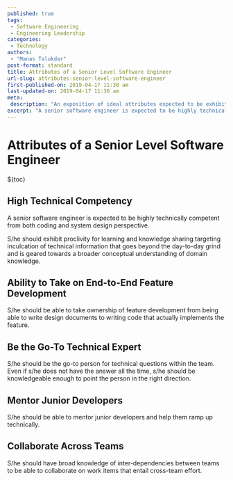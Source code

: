 ```yaml
---
published: true
tags:
 - Software Engineering
 - Engineering Leadership
categories:
 - Technology
authors:
 - "Manas Talukdar"
post-format: standard
title: Attributes of a Senior Level Software Engineer
url-slug: attributes-senior-level-software-engineer
first-published-on: 2019-04-17 11:30 am
last-updated-on: 2019-04-17 11:30 am
meta:
 description: "An exposition of ideal attributes expected to be exhibited by a senior level software engineer."
excerpt: "A senior software engineer is expected to be highly technically competent from both coding and system design perspective."
---
```


# Attributes of a Senior Level Software Engineer

${toc}

## High Technical Competency

A senior software engineer is expected to be highly technically competent from both coding and system design perspective.

S/he should exhibit proclivity for learning and knowledge sharing targeting inculcation of technical information that goes beyond the day-to-day grind and is geared towards a broader conceptual understanding of domain knowledge.

## Ability to Take on End-to-End Feature Development

S/he should be able to take ownership of feature development from being able to write design documents to writing code that actually implements the feature.

## Be the Go-To Technical Expert

S/he should be the go-to person for technical questions within the team. Even if s/he does not have the answer all the time, s/he should be knowledgeable enough to point the person in the right direction.

## Mentor Junior Developers

S/he should be able to mentor junior developers and help them ramp up technically.

## Collaborate Across Teams

S/he should have broad knowledge of inter-dependencies between teams to be able to collaborate on work items that entail cross-team effort.
